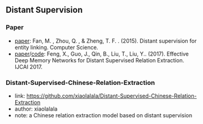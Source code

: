 ## **Distant Supervision**

### Paper
  * [paper](https://arxiv.org/pdf/1505.03823.pdf): Fan, M. , Zhou, Q. , & Zheng, T. F. . (2015). Distant supervision for entity linking. Computer Science.
  * [paper](https://www.ijcai.org/proceedings/2017/559)/[code](https://github.com/liuyongjie985/Effective_Deep_Memory_Networks_for_Distant_Supervised_Relation_Extraction): Feng, X., Guo, J., Qin, B.,  Liu, T., Liu, Y.. (2017). Effective Deep Memory Networks for Distant Supervised Relation Extraction. IJCAI 2017.

### Distant-Supervised-Chinese-Relation-Extraction
  * link: https://github.com/xiaolalala/Distant-Supervised-Chinese-Relation-Extraction
  * author: xiaolalala
  * note: a Chinese relation extraction model based on distant supervision
  
